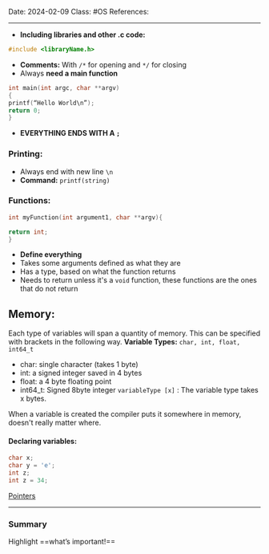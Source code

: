 Date: 2024-02-09
Class: #OS 
References: 

---
+ **Including libraries and other .c code:** 
```C
#include <libraryName.h>
``` 
+ **Comments:** With `/*` for opening and `*/` for closing
+ Always **need a main function**
```c
int main(int argc, char **argv) 
{ 
printf(“Hello World\n”); 
return 0;
}
```
+ **EVERYTHING ENDS WITH A `;`**
### Printing: 
+ Always end with new line `\n` 
+ **Command:** `printf(string)`
### Functions: 

```c
int myFunction(int argument1, char **argv){

return int;
}

```
+ **Define everything** 
+ Takes some arguments defined as what they are
+ Has a type, based on what the function returns
+ Needs to return unless it's a `void` function, these functions are the ones that do not return

## Memory: 

Each type of variables will span a quantity of memory. This can be specified with brackets in the following way. 
**Variable Types:** `char, int, float, int64_t` 
+ char: single character (takes 1 byte)
+ int: a signed integer saved in 4 bytes
+ float: a 4 byte floating point
+ int64_t: Signed 8byte integer
`variableType [x]` : The variable type takes x bytes. 

When a variable is created the compiler puts it somewhere in memory, doesn't really matter where. 

#### Declaring variables: 

```c
char x; 
char y = 'e';
int z; 
int z = 34;
```


[Pointers](Pointers.md)

---
### Summary
Highlight ==what’s important!==
